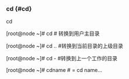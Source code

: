 ### cd {#cd}

cd

[root@node ~]# cd      # 转换到用户主目录

[root@node ~]# cd ..   #转换到当前目录的上级目录

[root@node ~]# cd -    #转换到上一个工作的目录

[root@node ~]# cdname   # = cd name...